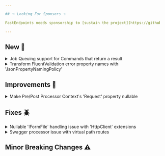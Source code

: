 ```yaml
---

## ✨ Looking For Sponsors ✨

FastEndpoints needs sponsorship to [sustain the project](https://github.com/FastEndpoints/FastEndpoints/issues/449). Please help out if you can.

---
```


[//]: # (<details><summary>title text</summary></details>)

## New 🎉

<details><summary>Job Queuing support for Commands that return a result</summary>

todo: update docs + describe here

</details>

<details><summary>Transform FluentValidation error property names with 'JsonPropertyNamingPolicy'</summary>

A new configuration setting has been introduced so that deeply nested request DTO property names can be transformed to the correct case using the `JsonPropertyNamingPolicy` of the application.

```csharp
app.UseFastEndpoints(c => c.Validation.UsePropertyNamingPolicy = true)
```

The setting is turned on by default and can be turned off by setting the above boolean to `false`.

</details>

## Improvements 🚀

<details><summary>Make Pre/Post Processor Context's 'Request' property nullable</summary>

Since there are certain edge cases where the `Request` property can be `null` such as when STJ receives invalid JSON input from the client and fails to successfully deserialize the content. Even in those cases, pre/post processors would be executed where the pre/post processor context's `Request` property would be null. This change would allow the compiler to remind you to check for null if the `Request` property is accessed from pre/post processors.

</details>

## Fixes 🪲

<details><summary>Nullable 'IFormFile' handling issue with 'HttpClient' extensions</summary>

The `HttpClient` extensions for integration testing was not correctly handling nullable `IFormFile` properties in request DTOs when automatically converting them to form fields, which has now been remedied.

</details>

<details><summary>Swagger processor issue with virtual path routes</summary>

The swagger processor was not correctly handling routes if it starts with a `~/` (virtual path that refers to the root directory of the web application), which has now been fixed.

</details>

## Minor Breaking Changes ⚠️